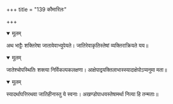 +++
title = "139 कौमारिलः"

+++


<details open><summary>मूलम्</summary>

अथ भाट्टैः शक्तिरेषा जातावेवाभ्युपेयते। जातिरेवाकृतिस्तेषां व्यक्तिराक्रियते यय॥
</details>



<details open><summary>मूलम्</summary>

जातेश्चोपस्थितिः शक्त्या निर्विकल्पकलक्षणा। आक्षेपाद्वयक्तिलाभास्स्यादाक्षेपोऽप्यनुमा मता॥
</details>



<details open><summary>मूलम्</summary>

स्यादर्थापत्तिरथवा जातिहीनास्तु ये स्वनाः। अखण्डोपाधयस्तेषामर्था नित्या हि तन्मताः॥
</details>

